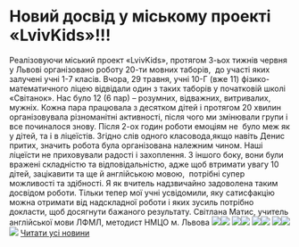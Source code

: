 # Новий досвід у міському проекті &#171;LvivKids&#187;!!!
Реалізовуючи міський проект «LvivKids», протягом 3-ьох тижнів червня у Львові організовано роботу 20-ти мовних таборів,  до участі яких залучені учні 1-7 класів. Вчора, 29 травня, учні 10-Г (вже 11) фізико-математичного ліцею відвідали один з таких таборів у початковій школі «Світанок». Нас було 12 (6 пар) – розумних, відважних, витривалих, мужніх. Кожна пара працювала з десятком дітей і протягом 20 хвилин організовувала різноманітні активності, після чого ми змінювали групи і все починалося знову. Після 2-ох годин роботи емоціям не  було меж як у дітей, та і в ліцеїстів. Згідно слів одного класовода,якщо навіть Денис  притих, значить робота була організована належним чином. Наші ліцеїсти не приховували радості і захоплення. З іншого боку, вони були вражені складністю та відповідальністю, адже щоб втримати увагу 10 дітей, зацікавити та ще й англійською мовою,  потрібні супер можливості та здібності.
Я як вчитель надзвичайно задоволена таким досвідом роботи. Тільки тепер мої учні усвідомили, яку сатисфакцію можна отримати від надскладної роботи і яких зусиль потрібно докласти, щоб досягнути бажаного результату.
Світлана Матис, учитель англійської мови ЛФМЛ, методист НМЦО м. Львова
![](/images/новий-досвід-у-міському-проекті-lvivkids/33901247_1630298063755638_1804821424729227264_n.jpg)![](/images/новий-досвід-у-міському-проекті-lvivkids/33942309_1630298087088969_8351784170174808064_n.jpg)
![](/images/новий-досвід-у-міському-проекті-lvivkids/33943798_1630299410422170_3028376982233546752_n.jpg)![](/images/новий-досвід-у-міському-проекті-lvivkids/33963818_1630298200422291_7574361047688019968_n.jpg)
![](/images/новий-досвід-у-міському-проекті-lvivkids/33965070_1630298593755585_162935373989675008_n.jpg)![](/images/новий-досвід-у-міському-проекті-lvivkids/33986786_1630298660422245_8927792348889350144_n.jpg)
![](/images/новий-досвід-у-міському-проекті-lvivkids/34031539_1630299367088841_6370025559027613696_n.jpg)![](/images/новий-досвід-у-міському-проекті-lvivkids/34047826_1630299457088832_5028114524050292736_n.jpg)
![](/images/новий-досвід-у-міському-проекті-lvivkids/34063849_1630298153755629_1652814096808017920_n.jpg)
[Читати усі новини](/news)

